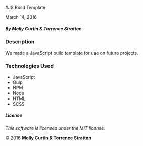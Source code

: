 #JS Build Template

March 14, 2016

##### By Molly Curtin &amp; Torrence Stratton

### Description

We made a JavaScript build template for use on future projects.


### Technologies Used

* JavaScript
* Gulp
* NPM
* Node
* HTML
* SCSS

##### License

*This software is licensed under the MIT license.*

&copy; 2016 **Molly Curtin &amp; Torrence Stratton**
